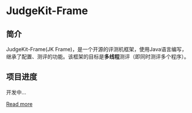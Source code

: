 # JudgeKit-Frame

## 简介

JudgeKit-Frame(JK Frame)，是一个开源的评测机框架，使用Java语言编写，继承了配置、测评的功能。该框架的目标是**多线程**测评（即同时测评多个程序）。


## 项目进度
开发中...

[Read more](https://github.com/judgekit/JudgeKit-Frame/wiki)
